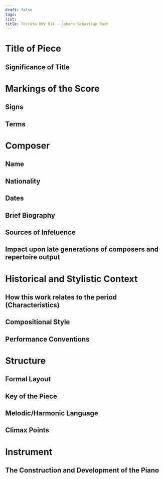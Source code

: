 ```yaml
---
draft: false
tags:
list:
title: Toccata BWV 914 - Johann Sebastian Bach
---
```


# Title of Piece

## Significance of Title

# Markings of the Score

## Signs

## Terms

# Composer

## Name

## Nationality

## Dates

## Brief Biography

## Sources of Infeluence

## Impact upon late generations of composers and repertoire output

# Historical and Stylistic Context

## How this work relates to the period (Characteristics)

## Compositional Style

## Performance Conventions

# Structure

## Formal Layout

## Key of the Piece

## Melodic/Harmonic Language

## Climax Points

# Instrument

## The Construction and Development of the Piano
